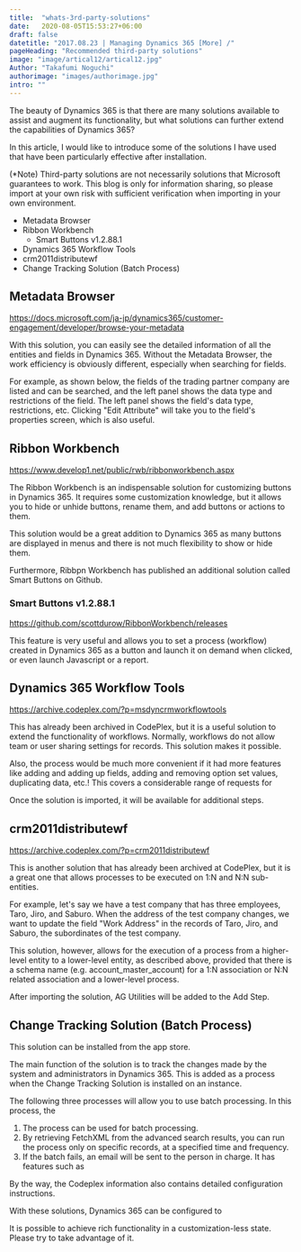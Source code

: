 ```yaml
---
title:  "whats-3rd-party-solutions"
date:   2020-08-05T15:53:27+06:00
draft: false
datetitle: "2017.08.23 | Managing Dynamics 365 [More] /"
pageHeading: "Recommended third-party solutions"
image: "image/artical12/artical12.jpg"
Author: "Takafumi Noguchi"
authorimage: "images/authorimage.jpg"
intro: ""
---
```

<!-- Intro  -->
The beauty of Dynamics 365 is that there are many solutions available to assist and augment its functionality, but what solutions can further extend the capabilities of Dynamics 365?

In this article, I would like to introduce some of the solutions I have used that have been particularly effective after installation.

(*Note) Third-party solutions are not necessarily solutions that Microsoft guarantees to work. This blog is only for information sharing, so please import at your own risk with sufficient verification when importing in your own environment.
 

<!-- Table Of content -->
* Metadata Browser
* Ribbon Workbench
  * Smart Buttons v1.2.88.1
* Dynamics 365 Workflow Tools
* crm2011distributewf
* Change Tracking Solution (Batch Process)

## Metadata Browser
https://docs.microsoft.com/ja-jp/dynamics365/customer-engagement/developer/browse-your-metadata

With this solution, you can easily see the detailed information of all the entities and fields in Dynamics 365. Without the Metadata Browser, the work efficiency is obviously different, especially when searching for fields.
<!-- Image= metadata1.png -->

For example, as shown below, the fields of the trading partner company are listed and can be searched, and the left panel shows the data type and restrictions of the field. The left panel shows the field's data type, restrictions, etc. Clicking "Edit Attribute" will take you to the field's properties screen, which is also useful.
<!-- Image= metadata2.png -->

## Ribbon Workbench
https://www.develop1.net/public/rwb/ribbonworkbench.aspx

The Ribbon Workbench is an indispensable solution for customizing buttons in Dynamics 365. It requires some customization knowledge, but it allows you to hide or unhide buttons, rename them, and add buttons or actions to them.

This solution would be a great addition to Dynamics 365 as many buttons are displayed in menus and there is not much flexibility to show or hide them.
<!-- Image= metadata3.png -->

Furthermore, Ribbpn Workbench has published an additional solution called Smart Buttons on Github.

### Smart Buttons v1.2.88.1
https://github.com/scottdurow/RibbonWorkbench/releases

This feature is very useful and allows you to set a process (workflow) created in Dynamics 365 as a button and launch it on demand when clicked, or even launch Javascript or a report.
<!-- Image= metadata4.png -->

## Dynamics 365 Workflow Tools
https://archive.codeplex.com/?p=msdyncrmworkflowtools

This has already been archived in CodePlex, but it is a useful solution to extend the functionality of workflows. Normally, workflows do not allow team or user sharing settings for records. This solution makes it possible.

Also, the process would be much more convenient if it had more features like adding and adding up fields, adding and removing option set values, duplicating data, etc.! This covers a considerable range of requests for

Once the solution is imported, it will be available for additional steps.
<!-- Image= metadata5.png -->

## crm2011distributewf
https://archive.codeplex.com/?p=crm2011distributewf

This is another solution that has already been archived at CodePlex, but it is a great one that allows processes to be executed on 1:N and N:N sub-entities.

For example, let's say we have a test company that has three employees, Taro, Jiro, and Saburo. When the address of the test company changes, we want to update the field "Work Address" in the records of Taro, Jiro, and Saburo, the subordinates of the test company.

This solution, however, allows for the execution of a process from a higher-level entity to a lower-level entity, as described above, provided that there is a schema name (e.g. account_master_account) for a 1:N association or N:N related association and a lower-level process.

After importing the solution, AG Utilities will be added to the Add Step.
<!-- Image= metadata6.png -->

## Change Tracking Solution (Batch Process)
This solution can be installed from the app store.
<!-- Image= metadata7.png -->

The main function of the solution is to track the changes made by the system and administrators in Dynamics 365. This is added as a process when the Change Tracking Solution is installed on an instance.

The following three processes will allow you to use batch processing. In this process, the
1. The process can be used for batch processing.
2. By retrieving FetchXML from the advanced search results, you can run the process only on specific records, at a specified time and frequency.
3. If the batch fails, an email will be sent to the person in charge.
It has features such as

<!-- Image= metadata8.png -->

By the way, the Codeplex information also contains detailed configuration instructions.

With these solutions, Dynamics 365 can be configured to

It is possible to achieve rich functionality in a customization-less state. Please try to take advantage of it.